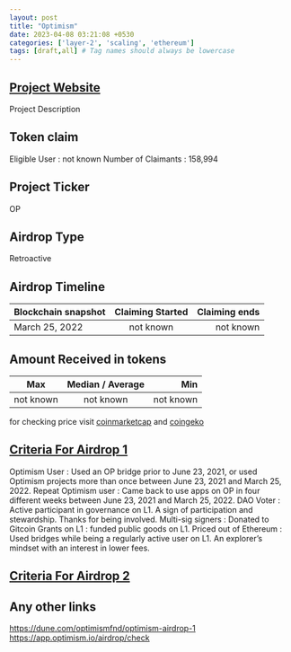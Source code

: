 ```yaml
---
layout: post
title: "Optimism"
date: 2023-04-08 03:21:08 +0530
categories: ['layer-2', 'scaling', 'ethereum']
tags: [draft,all] # Tag names should always be lowercase
---
```





## [Project Website](https://www.optimism.io/)

 Project Description

## Token claim

Eligible User : not known
Number of Claimants : 158,994

## Project Ticker

OP

## Airdrop Type

Retroactive

## Airdrop Timeline

| Blockchain snapshot     | Claiming Started           | Claiming ends    |
| ----------------------- |:--------------------------:| ----------------:|
|      March 25, 2022     |        not known           |   not known      |

## Amount Received in tokens

| Max        |    Median / Average  |       Min    |
| ---------- |:--------------------:| ------------:|
| not known  |     not known        |  not known   |

for checking price visit [coinmarketcap](https://coinmarketcap.com/currencies/) and [coingeko](https://www.coingecko.com/en/coins/)

## [Criteria For Airdrop 1](https://community.optimism.io/docs/governance/airdrop-1/)

Optimism User : Used an OP bridge prior to June 23, 2021, or used Optimism projects more than once between June 23, 2021 and March 25, 2022.
Repeat Optimism user : Came back to use apps on OP in four different weeks between June 23, 2021 and March 25, 2022.
DAO Voter : Active participant in governance on L1. A sign of participation and stewardship. Thanks for being involved.
Multi-sig signers :
Donated to Gitcoin Grants on L1 :  funded public goods on L1.
Priced out of Ethereum : Used bridges while being a regularly active user on L1. An explorer’s mindset with an interest in lower fees.

## [Criteria For Airdrop 2](https://community.optimism.io/docs/governance/airdrop-2/#airdrop-2-allocations)

## Any other links

<https://dune.com/optimismfnd/optimism-airdrop-1>
<https://app.optimism.io/airdrop/check>
